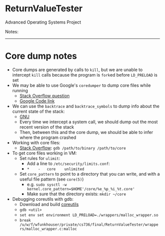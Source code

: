 # ReturnValueTester
Advanced Operating Systems Project

Notes:
- - -
# Core dump notes
- Core dumps are generated by calls to `kill`, but we are unable to intercept `kill` calls because the program is `fork`ed before `LD_PRELOAD` is set
- We may be able to use Google's `coredumper` to dump core files while running
  - [Stack Overflow question](http://stackoverflow.com/a/979297)
  - [Google Code link](https://code.google.com/archive/p/google-coredumper/)
- We can use the `backtrace` and `backtrace_symbols` to dump info about the current state of the stack:
  - [GNU](https://www.gnu.org/software/libc/manual/html_node/Backtraces.html)
  - Every time we intercept a system call, we should dump out the most recent version of the stack
  - Then, between this and the core dump, we should be able to infer where the program crashed
- Working with core files:
  - [Stack Overflow](http://stackoverflow.com/a/8806534): `gdb /path/to/binary /path/to/core`
- To get core files working in VM:
  - Set rules for `ulimit`:
    - Add a line to `/etc/security/limits.conf`:
    - `*	-	core	unlimited`
  - Set `core_pattern` to point to a directory that you can write, and with a useful file pattern (see `core(5)`)
    - e.g. `sudo sysctl -w kernel.core_pattern=$HOME'/core/%e_%p_%i_%t.core'`
    - Make sure that the directory exists: `mkdir ~/core`
- Debugging coreutils with gdb:
  - Download and build [coreutils](http://stackoverflow.com/questions/22005048/compile-specific-source-file-in-linux-coreutils-package)
  - `gdb <util>`
  - `set env set environment LD_PRELOAD=./wrappers/malloc_wrapper.so`
  - `break /u/w/f/wfunkhouser/private/cs736/final/ReturnValueTester/wrappers/malloc_wrapper.c:malloc`